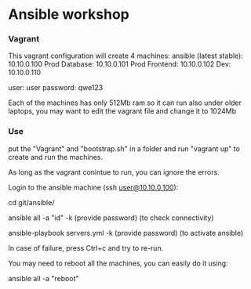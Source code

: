 # Ansible workshop

### Vagrant 
This vagrant configuration will create 4 machines:
ansible (latest stable): 10.10.0.100
Prod Database: 10.10.0.101
Prod Frontend: 10.10.0.102
Dev: 10.10.0.110

user: user
password: qwe123

Each of the machines has only 512Mb ram so it can run also under older laptops, you may want to edit the vagrant file and change it to 1024Mb

### Use
put the "Vagrant" and "bootstrap.sh" in a folder and run "vagrant up" to create and run the machines.

As long as the vagrant conintue to run, you can ignore the errors.

Login to the ansible machine (ssh user@10.10.0.100):

cd git/ansible/

ansible all -a "id" -k (provide password) (to check connectivity)

ansible-playbook servers.yml -k (provide password) (to activate ansible)

In case of failure, press Ctrl+c and try to re-run.

You may need to reboot all the machines, you can easily do it using:

ansible all -a "reboot" 
